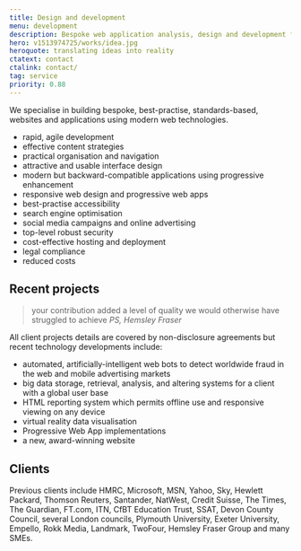 ```yaml
---
title: Design and development
menu: development
description: Bespoke web application analysis, design and development for desktop and mobile devices.
hero: v1513974725/works/idea.jpg
heroquote: translating ideas into reality
ctatext: contact
ctalink: contact/
tag: service
priority: 0.88
---
```


We specialise in building bespoke, best-practise, standards-based, websites and applications using modern web technologies.

* rapid, agile development
* effective content strategies
* practical organisation and navigation
* attractive and usable interface design
* modern but backward-compatible applications using progressive enhancement
* responsive web design and progressive web apps
* best-practise accessibility
* search engine optimisation
* social media campaigns and online advertising
* top-level robust security
* cost-effective hosting and deployment
* legal compliance
* reduced costs


## Recent projects

> your contribution added a level of quality we would otherwise have struggled to achieve
<cite>PS, Hemsley Fraser</cite>

All client projects details are covered by non-disclosure agreements but recent technology developments include:

* automated, artificially-intelligent web bots to detect worldwide fraud in the web and mobile advertising markets
* big data storage, retrieval, analysis, and altering systems for a client with a global user base
* HTML reporting system which permits offline use and responsive viewing on any device
* virtual reality data visualisation
* Progressive Web App implementations
* a new, award-winning website


## Clients
Previous clients include HMRC, Microsoft, MSN, Yahoo, Sky, Hewlett Packard, Thomson Reuters, Santander, NatWest, Credit Suisse, The Times, The Guardian, FT.com, ITN, CfBT Education Trust, SSAT, Devon County Council, several London councils, Plymouth University, Exeter University, Empello, Rokk Media, Landmark, TwoFour, Hemsley Fraser Group and many SMEs.
